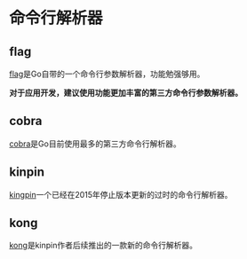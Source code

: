# 命令行解析器

## flag

[flag](https://golang.org/pkg/flag/)是Go自带的一个命令行参数解析器，功能勉强够用。 

**对于应用开发，建议使用功能更加丰富的第三方命令行参数解析器。**

## cobra

[cobra](https://github.com/spf13/cobra)是Go目前使用最多的第三方命令行解析器。

## kinpin

[kingpin](https://github.com/alecthomas/kingpin)一个已经在2015年停止版本更新的过时的命令行解析器。

## kong

[kong](https://github.com/alecthomas/kong)是kinpin作者后续推出的一款新的命令行解析器。